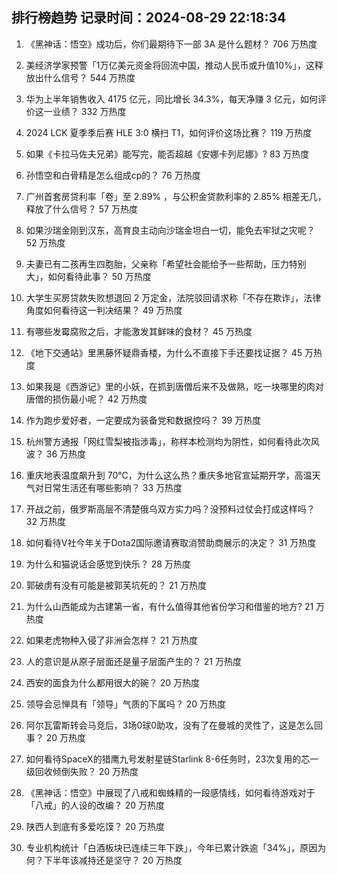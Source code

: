 
## 排行榜趋势 记录时间：2024-08-29 22:18:34
  
  1. 《黑神话：悟空》成功后，你们最期待下一部 3A 是什么题材？ 706 万热度
    
  2. 美经济学家预警「1万亿美元资金将回流中国，推动人民币或升值10%」，这释放出什么信号？ 544 万热度
    
  3. 华为上半年销售收入 4175 亿元，同比增长 34.3%，每天净赚 3 亿元，如何评价这一业绩？ 332 万热度
    
  4. 2024 LCK 夏季季后赛 HLE 3:0 横扫 T1，如何评价这场比赛？ 119 万热度
    
  5. 如果《卡拉马佐夫兄弟》能写完，能否超越《安娜卡列尼娜》? 83 万热度
    
  6. 孙悟空和白骨精是怎么组成cp的？ 76 万热度
    
  7. 广州首套房贷利率「卷」至 2.89% ，与公积金贷款利率的 2.85% 相差无几，释放了什么信号？ 57 万热度
    
  8. 如果沙瑞金刚到汉东，高育良主动向沙瑞金坦白一切，能免去牢狱之灾呢？ 52 万热度
    
  9. 夫妻已有二孩再生四胞胎，父亲称「希望社会能给予一些帮助，压力特别大」，如何看待此事？ 50 万热度
    
  10. 大学生买房贷款失败想退回 2 万定金，法院驳回请求称「不存在欺诈」，法律角度如何看待这一判决结果？ 49 万热度
    
  11. 有哪些发霉腐败之后，才能激发其鲜味的食材？ 45 万热度
    
  12. 《地下交通站》里黑藤怀疑鼎香楼，为什么不直接下手还要找证据？ 45 万热度
    
  13. 如果我是《西游记》里的小妖，在抓到唐僧后来不及做熟，吃一块哪里的肉对唐僧的损伤最小呢？ 42 万热度
    
  14. 作为跑步爱好者，一定要成为装备党和数据控吗？ 39 万热度
    
  15. 杭州警方通报「网红雪梨被指涉毒」，称样本检测均为阴性，如何看待此次风波？ 36 万热度
    
  16. 重庆地表温度飙升到 70℃，为什么这么热？重庆多地官宣延期开学，高温天气对日常生活还有哪些影响？ 33 万热度
    
  17. 开战之前，俄罗斯高层不清楚俄乌双方实力吗？没预料过仗会打成这样吗？ 32 万热度
    
  18. 如何看待V社今年关于Dota2国际邀请赛取消赞助商展示的决定？ 31 万热度
    
  19. 为什么和猫说话会感觉到快乐？ 28 万热度
    
  20. 郭破虏有没有可能是被郭芙坑死的？ 21 万热度
    
  21. 为什么山西能成为古建第一省，有什么值得其他省份学习和借鉴的地方? 21 万热度
    
  22. 如果老虎物种入侵了非洲会怎样？ 21 万热度
    
  23. 人的意识是从原子层面还是量子层面产生的？ 21 万热度
    
  24. 西安的面食为什么都用很大的碗？ 20 万热度
    
  25. 领导会忌惮具有「领导」气质的下属吗？ 20 万热度
    
  26. 阿尔瓦雷斯转会马竞后，3场0球0助攻，没有了在曼城的灵性了，这是怎么回事？ 20 万热度
    
  27. 如何看待SpaceX的猎鹰九号发射星链Starlink 8-6任务时，23次复用的芯一级回收倾倒失败？ 20 万热度
    
  28. 《黑神话：悟空》中展现了八戒和蜘蛛精的一段感情线，如何看待游戏对于「八戒」的人设的改编？ 20 万热度
    
  29. 陕西人到底有多爱吃馍？ 20 万热度
    
  30. 专业机构统计「白酒板块已连续三年下跌」，今年已累计跌逾「34%」，原因为何？下半年该减持还是坚守？ 20 万热度
    